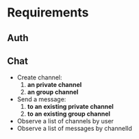 
# Requirements

## Auth

## Chat

- Create channel:
	1. **an private channel**
	2. **an group channel**
- Send a message:
	1.	**to an existing private channel**
	2.	**to an existing group channel**
- Observe a list of channels by user
- Observe a list of messages by channelId
